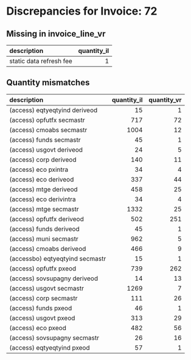 # Discrepancies for Invoice: 72

## Missing in invoice_line_vr

| description             |   quantity_il |
|:------------------------|--------------:|
| static data refresh fee |             1 |

## Quantity mismatches

| description                     |   quantity_il |   quantity_vr |
|:--------------------------------|--------------:|--------------:|
| (access) eqtyeqtyind deriveod   |            15 |             1 |
| (access) opfutfx secmastr       |           717 |            72 |
| (access) cmoabs secmastr        |          1004 |            12 |
| (access) funds secmastr         |            45 |             1 |
| (access) usgovt deriveod        |            24 |             5 |
| (access) corp deriveod          |           140 |            11 |
| (access) eco pxintra            |            34 |             4 |
| (access) eco deriveod           |           337 |            44 |
| (access) mtge deriveod          |           458 |            25 |
| (access) eco derivintra         |            34 |             4 |
| (access) mtge secmastr          |          1332 |            25 |
| (access) opfutfx deriveod       |           502 |           251 |
| (access) funds deriveod         |            45 |             1 |
| (access) muni secmastr          |           962 |             5 |
| (access) cmoabs deriveod        |           466 |             9 |
| (accessbo) eqtyeqtyind secmastr |            15 |             1 |
| (access) opfutfx pxeod          |           739 |           262 |
| (access) sovsupagny deriveod    |            14 |            13 |
| (access) usgovt secmastr        |          1269 |             7 |
| (access) corp secmastr          |           111 |            26 |
| (access) funds pxeod            |            46 |             1 |
| (access) usgovt pxeod           |           313 |            29 |
| (access) eco pxeod              |           482 |            56 |
| (access) sovsupagny secmastr    |            26 |            16 |
| (access) eqtyeqtyind pxeod      |            57 |             1 |
